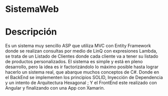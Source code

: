 # SistemaWeb
# Descripción
Es un sistema muy sencillo ASP que utiliza MVC con Entity Framework donde se realizan consultas por medio de LinQ con expresiones Lambda, se trata de un Listado de Clientes donde cada cliente va a tener su listado de productos personalizados. El sistema es simple y está en pleno desarrollo, pero la idea es ir factorizándolo lo máximo posible hasta lograr hacerlo un sistema real, que abarque muchos conceptos de C#. Donde en el BackEnd se implementen los principios SOLID, Inyección de Dependencia y un intento de Arquitectura Hexagonal ; Y el FrontEnd este realizado con Angular y finalizando con una App con Xamarin.
